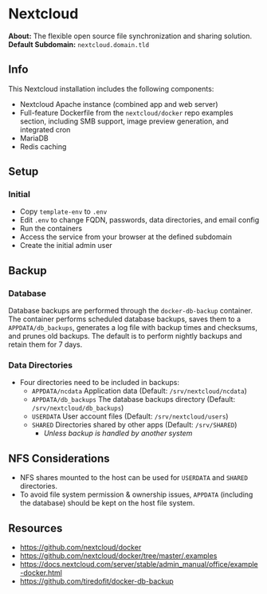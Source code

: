 # Nextcloud

**About:** The flexible open source file synchronization and sharing solution. \
**Default Subdomain:** `nextcloud.domain.tld`

## Info

This Nextcloud installation includes the following components:
- Nextcloud Apache instance (combined app and web server)
- Full-feature Dockerfile from the `nextcloud/docker` repo examples section, including SMB support, image preview generation, and integrated cron
- MariaDB
- Redis caching

## Setup

### Initial
- Copy `template-env` to `.env`
- Edit `.env` to change FQDN, passwords, data directories, and email config
- Run the containers
- Access the service from your browser at the defined subdomain
- Create the initial admin user

## Backup

### Database
Database backups are performed through the `docker-db-backup` container. The container performs scheduled database backups, saves them to a `APPDATA/db_backups`, generates a log file with backup times and checksums, and prunes old backups. The default is to perform nightly backups and retain them for 7 days.

### Data Directories
- Four directories need to be included in backups:
    - `APPDATA/ncdata` Application data (Default: `/srv/nextcloud/ncdata`)
    - `APPDATA/db_backups` The database backups directory (Default: `/srv/nextcloud/db_backups`)
    - `USERDATA` User account files (Default: `/srv/nextcloud/users`)
    - `SHARED` Directories shared by other apps (Default: `/srv/SHARED`)
        - *Unless backup is handled by another system*

## NFS Considerations

- NFS shares mounted to the host can be used for `USERDATA` and `SHARED` directories.
- To avoid file system permission & ownership issues, `APPDATA` (including the database) should be kept on the host file system.

## Resources

- https://github.com/nextcloud/docker
- https://github.com/nextcloud/docker/tree/master/.examples
- https://docs.nextcloud.com/server/stable/admin_manual/office/example-docker.html
- https://github.com/tiredofit/docker-db-backup
